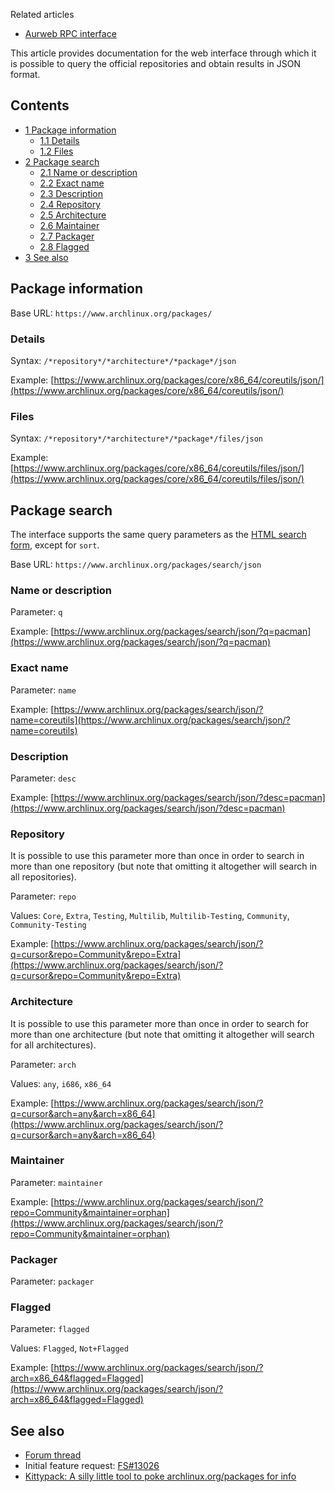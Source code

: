 Related articles

*   [Aurweb RPC interface](/index.php/Aurweb_RPC_interface "Aurweb RPC interface")

This article provides documentation for the web interface through which it is possible to query the official repositories and obtain results in JSON format.

## Contents

*   [1 Package information](#Package_information)
    *   [1.1 Details](#Details)
    *   [1.2 Files](#Files)
*   [2 Package search](#Package_search)
    *   [2.1 Name or description](#Name_or_description)
    *   [2.2 Exact name](#Exact_name)
    *   [2.3 Description](#Description)
    *   [2.4 Repository](#Repository)
    *   [2.5 Architecture](#Architecture)
    *   [2.6 Maintainer](#Maintainer)
    *   [2.7 Packager](#Packager)
    *   [2.8 Flagged](#Flagged)
*   [3 See also](#See_also)

## Package information

Base URL: `https://www.archlinux.org/packages/`

### Details

Syntax: `/*repository*/*architecture*/*package*/json`

Example: [https://www.archlinux.org/packages/core/x86_64/coreutils/json/](https://www.archlinux.org/packages/core/x86_64/coreutils/json/)

### Files

Syntax: `/*repository*/*architecture*/*package*/files/json`

Example: [https://www.archlinux.org/packages/core/x86_64/coreutils/files/json/](https://www.archlinux.org/packages/core/x86_64/coreutils/files/json/)

## Package search

The interface supports the same query parameters as the [HTML search form](https://www.archlinux.org/packages/), except for `sort`.

Base URL: `https://www.archlinux.org/packages/search/json`

### Name or description

Parameter: `q`

Example: [https://www.archlinux.org/packages/search/json/?q=pacman](https://www.archlinux.org/packages/search/json/?q=pacman)

### Exact name

Parameter: `name`

Example: [https://www.archlinux.org/packages/search/json/?name=coreutils](https://www.archlinux.org/packages/search/json/?name=coreutils)

### Description

Parameter: `desc`

Example: [https://www.archlinux.org/packages/search/json/?desc=pacman](https://www.archlinux.org/packages/search/json/?desc=pacman)

### Repository

It is possible to use this parameter more than once in order to search in more than one repository (but note that omitting it altogether will search in all repositories).

Parameter: `repo`

Values: `Core`, `Extra`, `Testing`, `Multilib`, `Multilib-Testing`, `Community`, `Community-Testing`

Example: [https://www.archlinux.org/packages/search/json/?q=cursor&repo=Community&repo=Extra](https://www.archlinux.org/packages/search/json/?q=cursor&repo=Community&repo=Extra)

### Architecture

It is possible to use this parameter more than once in order to search for more than one architecture (but note that omitting it altogether will search for all architectures).

Parameter: `arch`

Values: `any`, `i686`, `x86_64`

Example: [https://www.archlinux.org/packages/search/json/?q=cursor&arch=any&arch=x86_64](https://www.archlinux.org/packages/search/json/?q=cursor&arch=any&arch=x86_64)

### Maintainer

Parameter: `maintainer`

Example: [https://www.archlinux.org/packages/search/json/?repo=Community&maintainer=orphan](https://www.archlinux.org/packages/search/json/?repo=Community&maintainer=orphan)

### Packager

Parameter: `packager`

### Flagged

Parameter: `flagged`

Values: `Flagged`, `Not+Flagged`

Example: [https://www.archlinux.org/packages/search/json/?arch=x86_64&flagged=Flagged](https://www.archlinux.org/packages/search/json/?arch=x86_64&flagged=Flagged)

## See also

*   [Forum thread](https://bbs.archlinux.org/viewtopic.php?id=170892)
*   Initial feature request: [FS#13026](https://bugs.archlinux.org/task/13026)
*   [Kittypack: A silly little tool to poke archlinux.org/packages for info](https://github.com/MrElendig/kittypack)